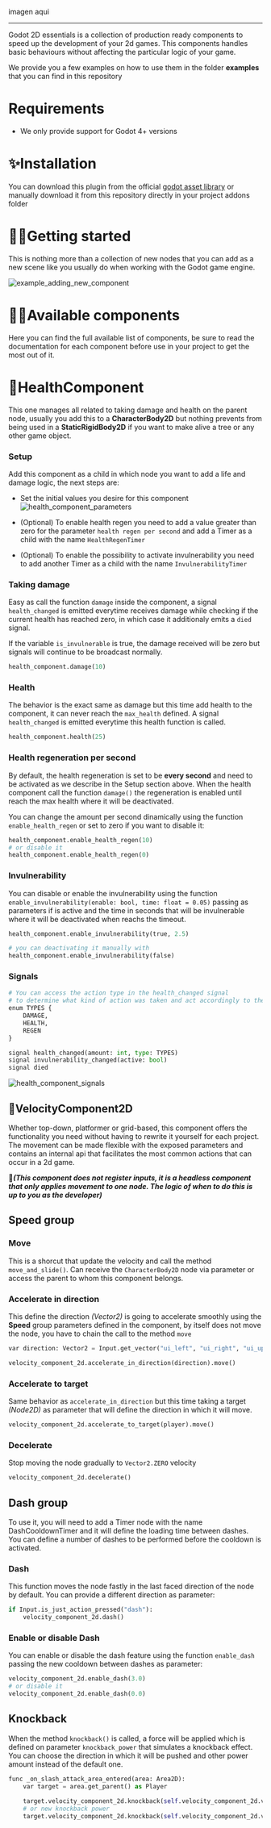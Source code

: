 imagen aqui

- - -

Godot 2D essentials is a collection of production ready components to speed up the development of your 2d games. This components handles basic behaviours without affecting the particular logic of your game.

We provide you a few examples on how to use them in the folder **examples** that you can find in this repository

# Requirements
- We only provide support for Godot 4+ versions

# ✨Installation
You can download this plugin from the official [godot asset library](https://godotengine.org/asset-library/asset) or manually download it from this repository directly in your project addons folder
# 🐱‍🏍Getting started
This is nothing more than a collection of new nodes that you can add as a new scene like you usually do when working with the Godot game engine.

![example_adding_new_component](images/example_adding_new_component.PNG)


# 🐱‍🚀Available components
Here you can find the full available list of components, be sure to read the documentation for each component before use in your project to get the most out of it.
# 💖HealthComponent
This one manages all related to taking damage and health on the parent node, usually you add this to a **CharacterBody2D** but nothing prevents from being used in a **StaticRigidBody2D** if you want to make alive a tree or any other game object.

### Setup
Add this component as a child in which node you want to add a life and damage logic, the next steps are:
- Set the initial values you desire for this component
![health_component_parameters](images/health_component_parameters.PNG)

- (Optional) To enable health regen you need to add a value greater than zero for the parameter `health regen per second` and add a Timer as a child with the name `HealthRegenTimer`
- (Optional) To enable the possibility to activate invulnerability you need to add another Timer as a child with the name `InvulnerabilityTimer`

### Taking damage
Easy as call the function `damage` inside the component, a signal `health_changed` is emitted everytime receives damage while checking if the current health has reached zero, in which case it additionaly emits a `died` signal.

If the variable `is_invulnerable` is true, the damage received will be zero but signals will continue to be broadcast normally.

```python
health_component.damage(10)
```
### Health
The behavior is the exact same as damage but this time add health to the component, it can never reach the `max_health` defined. A signal `health_changed` is emitted everytime this health function is called.

```python
health_component.health(25)
```

### Health regeneration per second
By default, the health regeneration is set to be **every second** and need to be activated as we describe in the Setup section above. When the health component call the function `damage()` the regeneration is enabled until reach the max health where it will be deactivated.

You can change the amount per second dinamically using the function `enable_health_regen` or set to zero if you want to disable it:

```python
health_component.enable_health_regen(10)
# or disable it
health_component.enable_health_regen(0)

```
### Invulnerability
You can disable or enable the invulnerability using the function `enable_invulnerability(enable: bool, time: float = 0.05)` passing as parameters if is active and the time in seconds that will be invulnerable where it will be deactivated when reachs the timeout.

```python
health_component.enable_invulnerability(true, 2.5)

# you can deactivating it manually with
health_component.enable_invulnerability(false)

```
### Signals
```python
# You can access the action type in the health_changed signal
# to determine what kind of action was taken and act accordingly to the flow of your game.
enum TYPES {
	DAMAGE,
	HEALTH,
	REGEN
}

signal health_changed(amount: int, type: TYPES)
signal invulnerability_changed(active: bool)
signal died
```

![health_component_signals](images/health_component_signals.PNG)
## 🚀VelocityComponent2D
Whether top-down, platformer or grid-based, this component offers the functionality you need without having to rewrite it yourself for each project. The movement can be made flexible with the exposed parameters and contains an internal api that facilitates the most common actions that can occur in a 2d game.

🧇***(This component does not register inputs, it is a headless component that only applies movement to one node. The logic of when to do this is up to you as the developer)***

## Speed group
### Move
This is a shorcut that update the velocity and call the method `move_and_slide()`. Can receive the `CharacterBody2D` node via parameter or access the parent to whom this component belongs.

### Accelerate in direction
This define the direction *(Vector2)* is going to accelerate smoothly using the **Speed** group parameters defined in the component, by itself does not move the node, you have to chain the call to the method `move` 

```python
var direction: Vector2 = Input.get_vector("ui_left", "ui_right", "ui_up", "ui_down").normalized()

velocity_component_2d.accelerate_in_direction(direction).move()
```

### Accelerate to target 
Same behavior as `accelerate_in_direction` but this time taking a target *(Node2D)* as parameter that will define the direction in which it will move.

```python
velocity_component_2d.accelerate_to_target(player).move()
```

### Decelerate
Stop moving the node gradually to `Vector2.ZERO` velocity

```python
velocity_component_2d.decelerate()
```

## Dash group
To use it, you will need to add a Timer node with the name DashCooldownTimer and it will define the loading time between dashes.
You can define a number of dashes to be performed before the cooldown is activated.

### Dash
This function moves the node fastly in the last faced direction of the node by default. You can provide a different direction as parameter:

```python
if Input.is_just_action_pressed("dash"):
    velocity_component_2d.dash()
```
### Enable or disable Dash
You can enable or disable the dash feature using the function `enable_dash` passing the new cooldown between dashes as parameter:
```python
velocity_component_2d.enable_dash(3.0)
# or disable it
velocity_component_2d.enable_dash(0.0)

```

## Knockback
When the method `knockback()` is called, a force will be applied which is defined on parameter `knockback_power` that simulates a knockback effect. You can choose the direction in which it will be pushed and other power amount instead of the default one.

```python
func _on_slash_attack_area_entered(area: Area2D):
	var target = area.get_parent() as Player
	
    target.velocity_component_2d.knockback(self.velocity_component_2d.velocity)
    # or new knockback power
    target.velocity_component_2d.knockback(self.velocity_component_2d.velocity, 500)
```